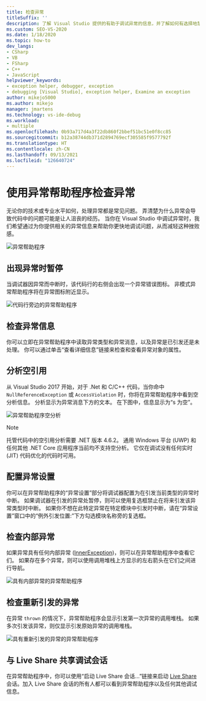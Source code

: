 ```yaml
---
title: 检查异常
titleSuffix: ''
description: 了解 Visual Studio 提供的有助于调试异常的信息，并了解如何有选择地禁用异常时中断。
ms.custom: SEO-VS-2020
ms.date: 1/18/2020
ms.topic: how-to
dev_langs:
- CSharp
- VB
- FSharp
- C++
- JavaScript
helpviewer_keywords:
- exception helper, debugger, exception
- debugging [Visual Studio], exception helper, Examine an exception
author: mikejo5000
ms.author: mikejo
manager: jmartens
ms.technology: vs-ide-debug
ms.workload:
- multiple
ms.openlocfilehash: 0b93a717d4a3f22db860f2bbef51bc51e0f8cc85
ms.sourcegitcommit: b12a38744db371d2894769ecf305585f9577792f
ms.translationtype: HT
ms.contentlocale: zh-CN
ms.lasthandoff: 09/13/2021
ms.locfileid: "126640724"
---
```

# <a name="inspect-an-exception-using-the-exception-helper"></a>使用异常帮助程序检查异常 

无论你的技术或专业水平如何，处理异常都是常见问题。 弄清楚为什么异常会导致代码中的问题可能是让人沮丧的经历。 当你在 Visual Studio 中调试异常时，我们希望通过为你提供相关的异常信息来帮助你更快地调试问题，从而减轻这种挫败感。

![异常帮助程序](media/debugger-exception-helper-default.png)

## <a name="pause-on-the-exception"></a>出现异常时暂停
当调试器因异常而中断时，该代码行的右侧会出现一个异常错误图标。 非模式异常帮助程序将在异常图标附近显示。

![代码行旁边的异常帮助程序](media/debugger-exception-helper-locerror.png)

## <a name="inspect-exception-info"></a>检查异常信息
你可以立即在异常帮助程序中读取异常类型和异常消息，以及异常是已引发还是未处理。 你可以通过单击“查看详细信息”链接来检查和查看异常对象的属性。

## <a name="analyze-null-references"></a>分析空引用
从 Visual Studio 2017 开始，对于 .Net 和 C/C++ 代码，当你命中 `NullReferenceException` 或 `AccessViolation` 时，你将在异常帮助程序中看到空分析信息。 分析显示为异常消息下方的文本。 在下图中，信息显示为“s 为空”。

![异常帮助程序空分析](media/debugger-exception-helper-default.png)


> [!NOTE]
> 托管代码中的空引用分析需要 .NET 版本 4.6.2。 通用 Windows 平台 (UWP) 和任何其他 .NET Core 应用程序当前均不支持空分析。 它仅在调试没有任何实时 (JIT) 代码优化的代码时可用。

## <a name="configure-exception-settings"></a>配置异常设置 
你可以在异常帮助程序的“异常设置”部分将调试器配置为在引发当前类型的异常时中断。 如果调试器在引发的异常处暂停，则可以使用复选框禁止在将来引发该异常类型时中断。 如果你不想在此特定异常在特定模块中引发时中断，请在“异常设置”窗口中的“例外引发位置:”下方勾选模块名称旁的复选框。 

## <a name="inspect-inner-exceptions"></a>检查内部异常 
如果异常具有任何内部异常 ([InnerException](/dotnet/api/system.exception.innerexception))，则可以在异常帮助程序中查看它们。 如果存在多个异常，则可以使用调用堆栈上方显示的左右箭头在它们之间进行导航。

![具有内部异常的异常帮助程序](media/debugger-exception-helper-innerexception.png)

## <a name="inspect-rethrown-exceptions"></a>检查重新引发的异常
在异常 `thrown` 的情况下，异常帮助程序会显示引发第一次异常的调用堆栈。 如果多次引发该异常，则仅显示引发原始异常的调用堆栈。

![具有重新引发的异常的异常帮助程序](media/debugger-exception-helper-innerexception.png)

## <a name="share-a-debug-session-with-live-share"></a>与 Live Share 共享调试会话
在异常帮助程序中，你可以使用“启动 Live Share 会话...”链接来启动 [Live Share](/visualstudio/liveshare/) 会话。加入 Live Share 会话的所有人都可以看到异常帮助程序以及任何其他调试信息。